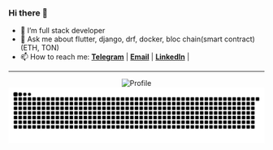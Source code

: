 ### Hi there 👋

- 🔭 I’m full stack developer
- 💬 Ask me about flutter, django, drf, docker, bloc chain(smart contract)(ETH, TON)
- 📫 How to reach me: [__Telegram__](https://t.me/Ho3einA_98) | [__Email__](mailto:HosseinA.9876@gmail.com) | [__LinkedIn__](https://www.linkedin.com/in/hossein-asadi-dev/) | 

---
<div align="center">
    <img src="http://github-profile-summary-cards.vercel.app/api/cards/profile-details?username=HosseinAsadi&theme=transparent" alt="Profile">
    <picture>
        <source media="(prefers-color-scheme: dark)" srcset="https://raw.githubusercontent.com/nessshon/nessshon/output/github-contribution-grid-snake-dark.svg" />
        <source media="(prefers-color-scheme: light)" srcset="https://raw.githubusercontent.com/nessshon/nessshon/output/github-contribution-grid-snake.svg" />
        <img alt="github contribution grid snake animation" src="https://raw.githubusercontent.com/nessshon/nessshon/output/github-contribution-grid-snake.svg" />
    </picture>
</div>

<!--
**HosseinAsadi/HosseinAsadi** is a ✨ _special_ ✨ repository because its `README.md` (this file) appears on your GitHub profile.

 <img src="https://github-readme-stats.vercel.app/api?username=HosseinAsadi&show_icons=true&theme=jolly"/> 

Here are some ideas to get you started:



- 👯 I’m looking to collaborate on ...
- 🤔 I’m looking for help with ...


- 😄 Pronouns: ...
- ⚡ Fun fact: ...
-->
